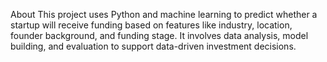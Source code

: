 About
This project uses Python and machine learning to predict whether a startup will receive funding based on features like industry, location, founder background, and funding stage. It involves data analysis, model building, and evaluation to support data-driven investment decisions.

